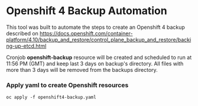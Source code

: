 # Openshift 4 Backup Automation

This tool was built to automate the steps to create an Openshift 4 backup described on https://docs.openshift.com/container-platform/4.10/backup_and_restore/control_plane_backup_and_restore/backing-up-etcd.html

Cronjob **openshift-backup** resource  will be created and scheduled to run at 11:56 PM (GMT) and keep last 3 days on backup's directory. All files with more than 3 days will be removed from the backups directory.

### Apply yaml to create Openshift resources

`oc apply -f openshift4-backup.yaml`
